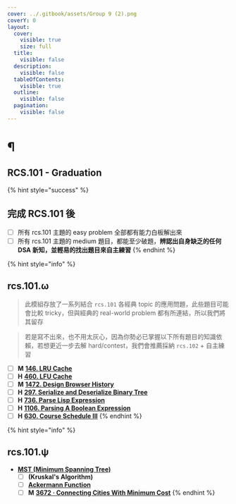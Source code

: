```yaml
---
cover: ../.gitbook/assets/Group 9 (2).png
coverY: 0
layout:
  cover:
    visible: true
    size: full
  title:
    visible: false
  description:
    visible: false
  tableOfContents:
    visible: true
  outline:
    visible: false
  pagination:
    visible: false
---
```


# ¶

## RCS.101 - Graduation

{% hint style="success" %}
## 完成 RCS.101 後

* [ ] 所有 rcs.101 主題的 easy problem 全部都有能力白板解出來
* [ ] 所有 rcs.101 主題的 medium 題目，都能至少破題，**辨認出自身缺乏的任何 DSA 新知，並輕易的找出題目來自主練習**
{% endhint %}

{% hint style="info" %}
## rcs.101.ω

> 此模組存放了一系列結合 `rcs.101` 各經典 topic 的應用問題，此些題目可能會比較 tricky，但與經典的 real-world problem 都有所連結，所以我們將其留存

> 若是寫不出來，也不用太灰心，因為你勢必已掌握以下所有題目的知識依賴，若想更近一步去解 hard/contest，我們會推薦採納 `rcs.102` + 自主練習

* [ ] **M** [**146. LRU Cache**](https://leetcode.com/problems/lru-cache/)
* [ ] **H** [**460. LFU Cache**](https://leetcode.com/problems/lfu-cache/)
* [ ] **M** [**1472. Design Browser History**](https://leetcode.com/problems/design-browser-history/)
* [ ] **H** [**297. Serialize and Deserialize Binary Tree**](https://leetcode.com/problems/serialize-and-deserialize-binary-tree/)
* [ ] **H** [**736. Parse Lisp Expression**](https://leetcode.com/problems/parse-lisp-expression/)
* [ ] **H** [**1106. Parsing A Boolean Expression**](https://leetcode.com/problems/parsing-a-boolean-expression/)
* [ ] **H** [**630. Course Schedule III**](https://leetcode.com/problems/course-schedule-iii/)
{% endhint %}

{% hint style="info" %}
## rcs.101.ψ

* [**MST (Minimum Spanning Tree)**](https://leetcodethehardway.com/tutorials/graph-theory/kruskals-algorithm)
  * [ ] **(Kruskal's Algorithm)**
  * [ ] [**Ackermann Function**](https://www.youtube.com/results?search\_query=ackermann+function)
  * [ ] **M** [**3672 · Connecting Cities With Minimum Cost**](https://www.lintcode.com/problem/3672/description?\_from=problem\_tag\&fromId=399)
{% endhint %}
